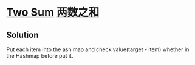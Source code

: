# [Two Sum](https://leetcode.com/problems/two-sum/) [两数之和](https://leetcode-cn.com/problems/two-sum/)

## Solution
Put each item into the ash map and check value(target - item) whether in the Hashmap before put it.
